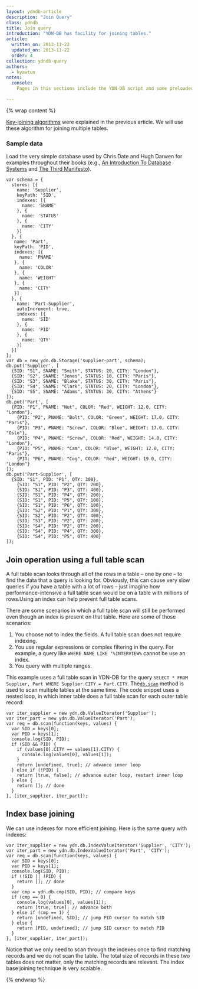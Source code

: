 ```yaml
---
layout: ydndb-article
description: "Join Query"
class: ydndb
title: Join query
introduction: "YDN-DB has facility for joining tables."
article:
  written_on: 2013-11-22
  updated_on: 2013-11-22
  order: 4
collection: ydndb-query
authors:
  - kyawtun
notes:
  console:
    Pages in this sections include the YDN-DB script and some preloaded data and utility functions, so that you follow the sample code in your browser's developer console to see in action.

---
```


{% wrap content %}

[Key-joining algorithms](key-joining.html) were explained in the previous article. We will use these algorithm for joining multiple tables.


### Sample data

Load the very simple database used by Chris Date and Hugh Darwen for examples throughout their books (e.g., [An Introduction To Database Systems](http://c2.com/cgi/wiki?AnIntroductionToDatabaseSystems) and [The Third Manifesto](http://en.wikipedia.org/wiki/The_Third_Manifesto)).

    var schema = {
      stores: [{
        name: 'Supplier',
        keyPath: 'SID',
        indexes: [{
          name: 'SNAME'
        }, {
          name: 'STATUS'
        }, {
          name: 'CITY'
        }]
      }, {
       name: 'Part',
       keyPath: 'PID',
       indexes: [{
         name: 'PNAME'
       }, {
         name: 'COLOR'
       }, {
         name: 'WEIGHT'
       }, {
         name: 'CITY'
       }]
      }, {
        name: 'Part-Supplier',
        autoIncrement: true,
        indexes: [{
          name: 'SID'
        }, {
          name: 'PID'
        }, {
          name: 'QTY'
        }]
      }]
    };
    var db = new ydn.db.Storage('supplier-part', schema);
    db.put('Supplier', [
      {SID: "S1", SNAME: "Smith", STATUS: 20, CITY: "London"},
      {SID: "S2", SNAME: "Jones", STATUS: 10, CITY: "Paris"},
      {SID: "S3", SNAME: "Blake", STATUS: 30, CITY: "Paris"},
      {SID: "S4", SNAME: "Clark", STATUS: 20, CITY: "London"},
      {SID: "S5", SNAME: "Adams", STATUS: 30, CITY: "Athens"}
    ]);
    db.put('Part', [
      {PID: "P1", PNAME: "Nut", COLOR: "Red", WEIGHT: 12.0, CITY: "London"},
    	{PID: "P2", PNAME: "Bolt", COLOR: "Green", WEIGHT: 17.0, CITY: "Paris"},
    	{PID: "P3", PNAME: "Screw", COLOR: "Blue", WEIGHT: 17.0, CITY: "Oslo"},
    	{PID: "P4", PNAME: "Screw", COLOR: "Red", WEIGHT: 14.0, CITY: "London"},
    	{PID: "P5", PNAME: "Cam", COLOR: "Blue", WEIGHT: 12.0, CITY: "Paris"},
    	{PID: "P6", PNAME: "Cog", COLOR: "Red", WEIGHT: 19.0, CITY: "London"}
    ]);
    db.put('Part-Supplier', [
      {SID: "S1", PID: "P1", QTY: 300},
    	{SID: "S1", PID: "P2", QTY: 200},
    	{SID: "S1", PID: "P3", QTY: 400},
    	{SID: "S1", PID: "P4", QTY: 200},
    	{SID: "S1", PID: "P5", QTY: 100},
    	{SID: "S1", PID: "P6", QTY: 100},
    	{SID: "S2", PID: "P1", QTY: 300},
    	{SID: "S2", PID: "P2", QTY: 400},
    	{SID: "S3", PID: "P2", QTY: 200},
    	{SID: "S4", PID: "P2", QTY: 200},
    	{SID: "S4", PID: "P4", QTY: 300},
    	{SID: "S4", PID: "P5", QTY: 400}
    ]);

## Join operation using a full table scan

A full table scan looks through all of the rows in a table – one by one – to find the data that a query is looking for. Obviously, this can cause very slow queries if you have a table with a lot of rows – just imagine how performance-intensive a full table scan would be on a table with millions of rows.Using an index can help prevent full table scans.

There are some scenarios in which a full table scan will still be performed even though an index is present on that table. Here are some of those scenarios:

1.  You choose not to index the fields. A full table scan does not require indexing.
2.  You use regular expressions or complex filtering in the query.  For example, a query like `WHERE NAME LIKE ‘%INTERVIEW%` cannot be use an index.
3.  You query with multiple ranges.

This example uses a full table scan in YDN-DB for the query `SELECT * FROM Supplier, Part WHERE Supplier.CITY = Part.CITY`.  The[`db.scan`](http://dev.yathit.com/api/ydn/db/storage.html#scan) method is used to scan multiple tables at the same time. The code snippet uses a nested loop, in which inner table does a full table scan for each outer table record:


    var iter_supplier = new ydn.db.ValueIterator('Supplier');
    var iter_part = new ydn.db.ValueIterator('Part');
    var req = db.scan(function(keys, values) {
      var SID = keys[0];
      var PID = keys[1];
      console.log(SID, PID);
      if (SID && PID) {
        if (values[0].CITY == values[1].CITY) {
          console.log(values[0], values[1]);
        }
        return [undefined, true]; // advance inner loop
      } else if (!PID) {
        return [true, false]; // advance outer loop, restart inner loop
      } else {
        return []; // done
      }
    }, [iter_supplier, iter_part]);

## Index base joining

We can use indexes for more efficient joining.  Here is the same query with indexes:

    var iter_supplier = new ydn.db.IndexValueIterator('Supplier', 'CITY');
    var iter_part = new ydn.db.IndexValueIterator('Part', 'CITY');
    var req = db.scan(function(keys, values) {
      var SID = keys[0];
      var PID = keys[1];
      console.log(SID, PID);
      if (!SID || !PID) {
        return []; // done
      }
      var cmp = ydn.db.cmp(SID, PID); // compare keys
      if (cmp == 0) {
        console.log(values[0], values[1]);
        return [true, true]; // advance both
      } else if (cmp == 1) {
        return [undefined, SID]; // jump PID cursor to match SID
      } else {
        return [PID, undefined]; // jump SID cursor to match PID
      }
    }, [iter_supplier, iter_part]);

Notice that we only need to scan through the indexes once to find matching records and we do not scan the table.  The total size of records in these two tables does not matter, only the matching records are relevant. The index base joining technique is very scalable.




{% endwrap %}
